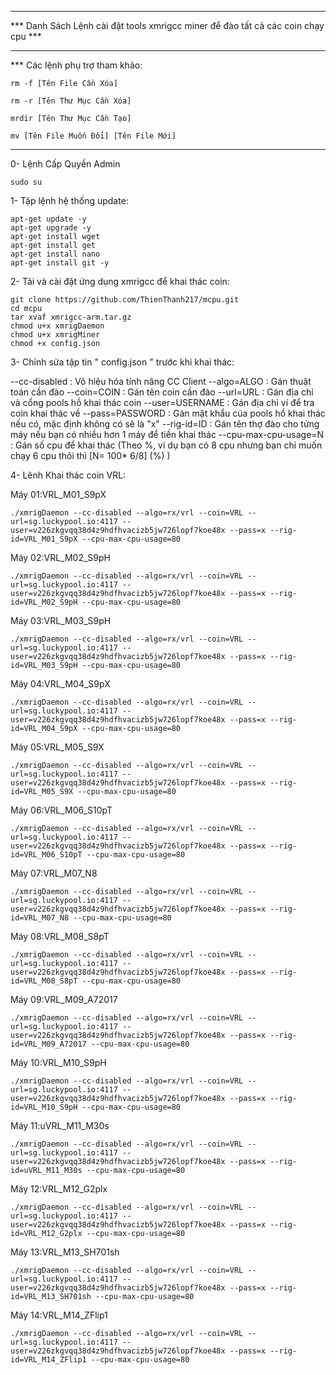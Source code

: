 **********************************************************************************
*** Danh Sách Lệnh cài đặt tools xmrigcc miner để đào tất cả các coin chạy cpu ***
**********************************************************************************
*** Các lệnh phụ trợ tham khảo:

    rm -f [Tên File Cần Xóa]
    
    rm -r [Tên Thư Mục Cần Xóa]
    
    mrdir [Tên Thư Mục Cần Tạo]
    
    mv [Tên File Muốn Đổi] [Tên File Mới]

**********************************************************************************
0- Lệnh Cấp Quyền Admin

    sudo su

1- Tập lệnh hệ thống update:

    apt-get update -y 
    apt-get upgrade -y
    apt-get install wget 
    apt-get install get 
    apt-get install nano
    apt-get install git -y

2- Tải và cài đặt ứng dụng xmrigcc để khai thác coin:

    git clone https://github.com/ThienThanh217/mcpu.git
    cd mcpu
    tar xvaf xmrigcc-arm.tar.gz
    chmod u+x xmrigDaemon
    chmod u+x xmrigMiner
    chmod +x config.json

3- Chỉnh sửa tập tin " config.json "  trước khi khai thác:

--cc-disabled : Vô hiệu hóa tính năng CC Client
--algo=ALGO : Gán thuật toán cần đào
--coin=COIN : Gán tên coin cần đào
--url=URL : Gán địa chỉ và cổng pools hồ khai thác coin
--user=USERNAME : Gán địa chỉ ví để tra coin khai thác về
--pass=PASSWORD : Gán mật khẩu của pools hồ khai thác nếu có, mặc định không có sẽ là "x"
--rig-id=ID : Gán tên thợ đào cho tứng máy nếu bạn có nhiều hơn 1 máy để tiền khai thác
--cpu-max-cpu-usage=N : Gán số cpu để khai thác (Theo %, ví dụ bạn có 8 cpu nhưng bạn chỉ muốn chạy 6 cpu thôi thì [N= 100* 6/8] (%) )


4- Lênh Khai thác coin VRL:

Máy 01:VRL_M01_S9pX

    ./xmrigDaemon --cc-disabled --algo=rx/vrl --coin=VRL --url=sg.luckypool.io:4117 --user=v226zkgvqq38d4z9hdfhvacizb5jw726lopf7koe48x --pass=x --rig-id=VRL_M01_S9pX --cpu-max-cpu-usage=80

Máy 02:VRL_M02_S9pH

    ./xmrigDaemon --cc-disabled --algo=rx/vrl --coin=VRL --url=sg.luckypool.io:4117 --user=v226zkgvqq38d4z9hdfhvacizb5jw726lopf7koe48x --pass=x --rig-id=VRL_M02_S9pH --cpu-max-cpu-usage=80

Máy 03:VRL_M03_S9pH

    ./xmrigDaemon --cc-disabled --algo=rx/vrl --coin=VRL --url=sg.luckypool.io:4117 --user=v226zkgvqq38d4z9hdfhvacizb5jw726lopf7koe48x --pass=x --rig-id=VRL_M03_S9pH --cpu-max-cpu-usage=80

Máy 04:VRL_M04_S9pX

    ./xmrigDaemon --cc-disabled --algo=rx/vrl --coin=VRL --url=sg.luckypool.io:4117 --user=v226zkgvqq38d4z9hdfhvacizb5jw726lopf7koe48x --pass=x --rig-id=VRL_M04_S9pX --cpu-max-cpu-usage=80

Máy 05:VRL_M05_S9X

    ./xmrigDaemon --cc-disabled --algo=rx/vrl --coin=VRL --url=sg.luckypool.io:4117 --user=v226zkgvqq38d4z9hdfhvacizb5jw726lopf7koe48x --pass=x --rig-id=VRL_M05_S9X --cpu-max-cpu-usage=80

Máy 06:VRL_M06_S10pT

    ./xmrigDaemon --cc-disabled --algo=rx/vrl --coin=VRL --url=sg.luckypool.io:4117 --user=v226zkgvqq38d4z9hdfhvacizb5jw726lopf7koe48x --pass=x --rig-id=VRL_M06_S10pT --cpu-max-cpu-usage=80

Máy 07:VRL_M07_N8

    ./xmrigDaemon --cc-disabled --algo=rx/vrl --coin=VRL --url=sg.luckypool.io:4117 --user=v226zkgvqq38d4z9hdfhvacizb5jw726lopf7koe48x --pass=x --rig-id=VRL_M07_N8 --cpu-max-cpu-usage=80

Máy 08:VRL_M08_S8pT

    ./xmrigDaemon --cc-disabled --algo=rx/vrl --coin=VRL --url=sg.luckypool.io:4117 --user=v226zkgvqq38d4z9hdfhvacizb5jw726lopf7koe48x --pass=x --rig-id=VRL_M08_S8pT --cpu-max-cpu-usage=80

Máy 09:VRL_M09_A72017

    ./xmrigDaemon --cc-disabled --algo=rx/vrl --coin=VRL --url=sg.luckypool.io:4117 --user=v226zkgvqq38d4z9hdfhvacizb5jw726lopf7koe48x --pass=x --rig-id=VRL_M09_A72017 --cpu-max-cpu-usage=80

Máy 10:VRL_M10_S9pH

    ./xmrigDaemon --cc-disabled --algo=rx/vrl --coin=VRL --url=sg.luckypool.io:4117 --user=v226zkgvqq38d4z9hdfhvacizb5jw726lopf7koe48x --pass=x --rig-id=VRL_M10_S9pH --cpu-max-cpu-usage=80

Máy 11:uVRL_M11_M30s

    ./xmrigDaemon --cc-disabled --algo=rx/vrl --coin=VRL --url=sg.luckypool.io:4117 --user=v226zkgvqq38d4z9hdfhvacizb5jw726lopf7koe48x --pass=x --rig-id=uVRL_M11_M30s --cpu-max-cpu-usage=80

Máy 12:VRL_M12_G2plx

    ./xmrigDaemon --cc-disabled --algo=rx/vrl --coin=VRL --url=sg.luckypool.io:4117 --user=v226zkgvqq38d4z9hdfhvacizb5jw726lopf7koe48x --pass=x --rig-id=VRL_M12_G2plx --cpu-max-cpu-usage=80

Máy 13:VRL_M13_SH701sh

    ./xmrigDaemon --cc-disabled --algo=rx/vrl --coin=VRL --url=sg.luckypool.io:4117 --user=v226zkgvqq38d4z9hdfhvacizb5jw726lopf7koe48x --pass=x --rig-id=VRL_M13_SH701sh --cpu-max-cpu-usage=80

Máy 14:VRL_M14_ZFlip1

    ./xmrigDaemon --cc-disabled --algo=rx/vrl --coin=VRL --url=sg.luckypool.io:4117 --user=v226zkgvqq38d4z9hdfhvacizb5jw726lopf7koe48x --pass=x --rig-id=VRL_M14_ZFlip1 --cpu-max-cpu-usage=80

